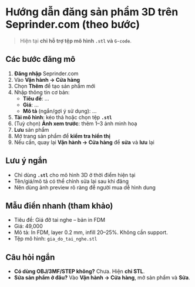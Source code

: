 # Hướng dẫn đăng sản phẩm 3D trên Seprinder.com (theo bước)

> Hiện tại **chỉ hỗ trợ tệp mô hình `.stl` và `G-code`**.

## Các bước đăng mô 

1) **Đăng nhập** Seprinder.com  
2) Vào **Vận hành → Cửa hàng**  
3) Chọn **Thêm** để tạo sản phẩm mới  
4) Nhập thông tin cơ bản:
   - **Tiêu đề**: …
   - **Giá**: …
   - **Mô tả** (ngắn/gợi ý sử dụng): …
5) **Tải mô hình**: kéo thả hoặc chọn tệp **`.stl`**  
6) (Tuỳ chọn) **Ảnh xem trước**: thêm 1–3 ảnh minh hoạ  
7) **Lưu** sản phẩm  
8) Mở trang sản phẩm để **kiểm tra hiển thị**  
9) Nếu cần, quay lại **Vận hành → Cửa hàng** để **sửa** và **lưu** lại

## Lưu ý ngắn
- Chỉ dùng **`.stl`** cho mô hình 3D ở thời điểm hiện tại  
- Tên/giá/mô tả có thể chỉnh sửa lại sau khi đăng
- Nên dùng ảnh preview rõ ràng để người mua dễ hình dung

## Mẫu điền nhanh (tham khảo)
- Tiêu đề: Giá đỡ tai nghe – bản in FDM  
- Giá: 49,000  
- Mô tả: In FDM, layer 0.2 mm, infill 20–25%. Không cần support.  
- Tệp mô hình: `gia_do_tai_nghe.stl`

## Câu hỏi ngắn
- **Có dùng OBJ/3MF/STEP không?** Chưa. Hiện **chỉ STL**.  
- **Sửa sản phẩm ở đâu?** Vào **Vận hành → Cửa hàng**, mở sản phẩm và **Sửa**.
